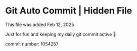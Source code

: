 # Git Auto Commit | Hidden File

This file was added Feb 12, 2025

Just for fun and keeping my daily git commit active 🤪

commit number: 1054257
